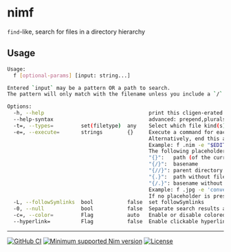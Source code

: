 [
Copyright © 2023 Gruruya <gruruya.chi4c@slmails.com>
SPDX-License-Identifier: CC-BY-SA-4.0
]:#

# nimf

`find`-like, search for files in a directory hierarchy  

Usage
---
```sh
Usage:
  f [optional-params] [input: string...]

Entered `input` may be a pattern OR a path to search.
The pattern will only match with the filename unless you include a `/`.

Options:
  -h, --help                                  print this cligen-erated help
  --help-syntax                               advanced: prepend,plurals,..
  -t=, --types=         set(filetype)  any    Select which file kind(s) to match. File kinds include any|file|directory|link.
  -e=, --execute=       strings        {}     Execute a command for each matching search result in parallel.
                                              Alternatively, end this argument with "+" to execute the command once with all results as arguments.
                                              Example: f .nim -e "$EDITOR"+
                                              The following placeholders are substituted before the command is executed:
                                              "{}":   path (of the current search result)
                                              "{/}":  basename
                                              "{//}": parent directory
                                              "{.}":  path without file extension
                                              "{/.}": basename without file extension
                                              Example: f .jpg -e 'convert {} {.}.png'
                                              If no placeholder is present, an implicit " {}" at the end is assumed.
  -L, --followSymlinks  bool           false  set followSymlinks
  -0, --null            bool           false  Separate search results and split stdin with null characters `\0` instead of newlines `\n`.
  -c=, --color=         Flag           auto   Enable or disable colored printing. Default is based on the `NO_COLOR` environment variable.
  --hyperlink=          Flag           false  Enable clickable hyperlinks in supported terminals.
```

---
[![GitHub CI](../../actions/workflows/build.yml/badge.svg?branch=master)](../../actions/workflows/build.yml)
[![Minimum supported Nim version](https://img.shields.io/badge/Nim-1.9.3+-informational?logo=Nim&labelColor=232733&color=F3D400)](https://nim-lang.org)
[![License](https://img.shields.io/github/license/Gruruya/nimf?logoColor=000000&logo=GNU&labelColor=FFFFFF&color=663366)](LICENSE.md)

